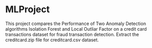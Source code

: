 # MLProject
This project compares the Performance of Two Anomaly Detection algorithms Isolation Forest and Local Outliar Factor on a 
credit card transactions dataset for fraud transaction detection.
Extract the creditcard.zip file for creditcard.csv dataset.
